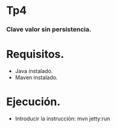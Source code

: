 # Tp4
### Clave valor sin persistencia.

# Requisitos.

* Java instalado.
* Maven instalado.

# Ejecución.

* Introducir la instrucción: mvn jetty:run
